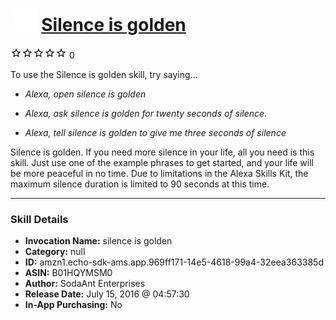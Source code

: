 # &nbsp;<img src="skill_icon" alt="Silence is golden icon" width="36"> [Silence is golden](http://alexa.amazon.com/#skills/amzn1.echo-sdk-ams.app.969ff171-14e5-4618-99a4-32eea363385d)
![0 stars](../../images/ic_star_border_black_18dp_1x.png)![0 stars](../../images/ic_star_border_black_18dp_1x.png)![0 stars](../../images/ic_star_border_black_18dp_1x.png)![0 stars](../../images/ic_star_border_black_18dp_1x.png)![0 stars](../../images/ic_star_border_black_18dp_1x.png) 0

To use the Silence is golden skill, try saying...

* *Alexa, open silence is golden*

* *Alexa, ask silence is golden for twenty seconds of silence.*

* *Alexa, tell silence is golden to give me three seconds of silence*

Silence is golden. If you need more silence in your life, all you need is this skill. Just use one of the example phrases to get started, and your life will be more peaceful in no time. Due to limitations in the Alexa Skills Kit, the maximum silence duration is limited to 90 seconds at this time.

***

### Skill Details

* **Invocation Name:** silence is golden
* **Category:** null
* **ID:** amzn1.echo-sdk-ams.app.969ff171-14e5-4618-99a4-32eea363385d
* **ASIN:** B01HQYMSM0
* **Author:** SodaAnt Enterprises
* **Release Date:** July 15, 2016 @ 04:57:30
* **In-App Purchasing:** No
